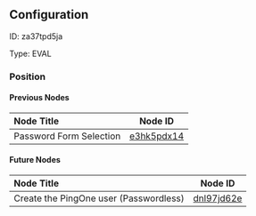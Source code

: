 # <nil>
## Configuration
ID:  za37tpd5ja

Type: EVAL 








### Position

#### Previous Nodes
| Node Title | Node ID |
| :------------- | ------------ |
| Password Form Selection | [e3hk5pdx14](./e3hk5pdx14.md) | 
 
 #### Future Nodes
| Node Title | Node ID |
| :------------- | ------------ |
| Create the PingOne user (Passwordless) |[dnl97jd62e](./dnl97jd62e.md) | 